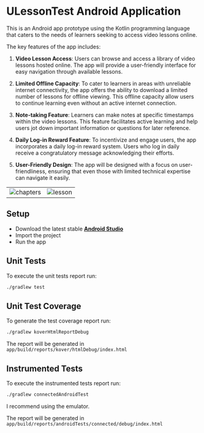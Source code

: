 # ULessonTest Android Application

This is an Android app prototype using the Kotlin programming language that caters to the needs of learners seeking to access video lessons online.

The key features of the app includes:

1. **Video Lesson Access**: Users can browse and access a library of video lessons hosted online. The app will provide a user-friendly interface for easy navigation through available lessons.

2. **Limited Offline Capacity**: To cater to learners in areas with unreliable internet connectivity, the app offers the ability to download a limited number of lessons for offline viewing. This offline capacity allow users to continue learning even without an active internet connection.

3. **Note-taking Feature**: Learners can make notes at specific timestamps within the video lessons. This feature facilitates active learning and help users jot down important information or questions for later reference.

4. **Daily Log-in Reward Feature**: To incentivize and engage users, the app incorporates a daily log-in reward system. Users who log in daily receive a congratulatory message acknowledging their efforts.

5. **User-Friendly Design**: The app will be designed with a focus on user-friendliness, ensuring that even those with limited technical expertise can navigate it easily.

| | |
| --- | --- |
| ![chapters](https://ik.imagekit.io/lhpsfdvnd/Screenshot_2023-10-04-00-13-16-18_e9003ef0eea51102663529086d1a8477.jpg?updatedAt=1696379387543) | ![lesson](https://ik.imagekit.io/lhpsfdvnd/Screenshot_2023-10-04-00-13-57-18_e9003ef0eea51102663529086d1a8477.jpg?updatedAt=1696379293583) |

## Setup

- Download the latest stable [**Android Studio**](https://developer.android.com/studio)
- Import the project
- Run the app

## Unit Tests

To execute the unit tests report run:
```bash
./gradlew test
```
## Unit Test Coverage

To generate the test coverage report run:
```bash
./gradlew koverHtmlReportDebug
```
The report will be generated in `app/build/reports/kover/htmlDebug/index.html`

## Instrumented Tests

To execute the instrumented tests report run:
```bash
./gradlew connectedAndroidTest
```
I recommend using the emulator.

The report will be generated in `app/build/reports/androidTests/connected/debug/index.html`


